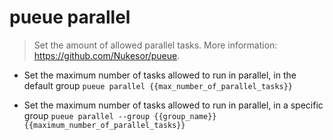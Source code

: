 # pueue parallel
> Set the amount of allowed parallel tasks.
> More information: <https://github.com/Nukesor/pueue>.

- Set the maximum number of tasks allowed to run in parallel, in the default group
`pueue parallel {{max_number_of_parallel_tasks}}`

- Set the maximum number of tasks allowed to run in parallel, in a specific group
`pueue parallel --group {{group_name}} {{maximum_number_of_parallel_tasks}}`

